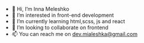 - 👋 Hi, I’m Inna Meleshko
- 👀 I’m interested in front-end development
- 🌱 I’m currently learning html,scss, js and react
- 💞️ I’m looking to collaborate on frontend
- 📫 You can reach me on dev.mialeshka@gmail.com

<!---
InnaMeleshko/InnaMeleshko is a ✨ special ✨ repository because its `README.md` (this file) appears on your GitHub profile.
You can click the Preview link to take a look at your changes.
--->
